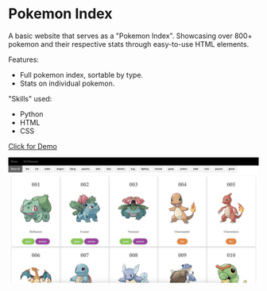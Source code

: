 # Pokemon Index

A basic website that serves as a "Pokemon Index". Showcasing over 800+ pokemon and their respective stats through easy-to-use HTML elements.

Features:
- Full pokemon index, sortable by type.
- Stats on individual pokemon.

"Skills" used:
- Python
- HTML
- CSS

[Click for Demo](https://incognitobot-official.github.io/pokemon_index/homepage.html)

![alt preview](https://github.com/incognitobot-official/pokemon-index/blob/main/preview.png?raw=true)
